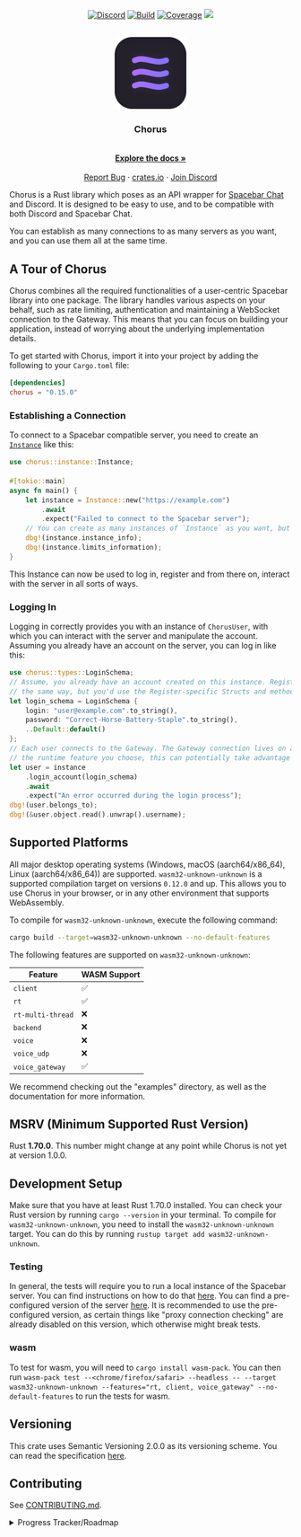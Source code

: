 <div align="center">

[![Discord]][Discord-invite]
[![Build][build-shield]][build-url]
[![Coverage][coverage-shield]][coverage-url]
<img src="https://img.shields.io/static/v1?label=Status&message=Alpha&color=blue">

</br>
<div align="center">
  <a href="https://github.com/polyphony-chat/chorus">
    <img src="https://github.com/polyphony-chat/branding/blob/main/logos/polyphony-chorus-round-8bit.png?raw=true" alt="The chorus logo. a dark, square background with rounded edges. on this background, there are three vertically stacked, purple lines. The lines each resemble a sine curve." width="128" height="128">
  </a>

<h3 align="center">Chorus</h3>

  <p align="center">
    <br />
    <a href="https://docs.rs/chorus/latest/chorus/"><strong>Explore the docs »</strong></a>
    <br />
    <br />
    <a href="https://github.com/polyphony-chat/chorus/issues">Report Bug</a>
    ·
    <a href="https://crates.io/crates/chorus">crates.io</a>
    ·
    <a href="https://discord.gg/8tKSC8wzDq">Join Discord</a>
  </p>
</div>

</div>

Chorus is a Rust library which poses as an API wrapper for [Spacebar Chat](https://github.com/spacebarchat/)
and Discord. It is designed to be easy to use, and to be compatible with both Discord and Spacebar Chat.

You can establish as many connections to as many servers as you want, and you can use them all at the same time.

## A Tour of Chorus

Chorus combines all the required functionalities of a user-centric Spacebar library into one package. 
The library handles various aspects on your behalf, such as rate limiting, authentication and maintaining
a WebSocket connection to the Gateway. This means that you can focus on building your application,
instead of worrying about the underlying implementation details.

To get started with Chorus, import it into your project by adding the following to your `Cargo.toml` file:

```toml
[dependencies]
chorus = "0.15.0"
```

### Establishing a Connection

To connect to a Spacebar compatible server, you need to create an [`Instance`](https://docs.rs/chorus/latest/chorus/instance/struct.Instance.html) like this:

```rs
use chorus::instance::Instance;

#[tokio::main]
async fn main() {
    let instance = Instance::new("https://example.com")
        .await
        .expect("Failed to connect to the Spacebar server");
    // You can create as many instances of `Instance` as you want, but each `Instance` should likely be unique.
    dbg!(instance.instance_info);
    dbg!(instance.limits_information);
}
```

This Instance can now be used to log in, register and from there on, interact with the server in all sorts of ways.

### Logging In

Logging in correctly provides you with an instance of `ChorusUser`, with which you can interact with the server and
manipulate the account. Assuming you already have an account on the server, you can log in like this:

```rs
use chorus::types::LoginSchema;
// Assume, you already have an account created on this instance. Registering an account works
// the same way, but you'd use the Register-specific Structs and methods instead.
let login_schema = LoginSchema {
    login: "user@example.com".to_string(),
    password: "Correct-Horse-Battery-Staple".to_string(),
    ..Default::default()
};
// Each user connects to the Gateway. The Gateway connection lives on a separate thread. Depending on
// the runtime feature you choose, this can potentially take advantage of all of your computers' threads.
let user = instance
    .login_account(login_schema)
    .await
    .expect("An error occurred during the login process");
dbg!(user.belongs_to);
dbg!(&user.object.read().unwrap().username);
```

## Supported Platforms

All major desktop operating systems (Windows, macOS (aarch64/x86_64), Linux (aarch64/x86_64)) are supported.
`wasm32-unknown-unknown` is a supported compilation target on versions `0.12.0` and up. This allows you to use
Chorus in your browser, or in any other environment that supports WebAssembly.

To compile for `wasm32-unknown-unknown`, execute the following command:

```sh
cargo build --target=wasm32-unknown-unknown --no-default-features
```

The following features are supported on `wasm32-unknown-unknown`:

| Feature           | WASM Support |
| ----------------- | ------------ |
| `client`          | ✅            |
| `rt`              | ✅            |
| `rt-multi-thread` | ❌            |
| `backend`         | ❌            |
| `voice`           | ❌            |
| `voice_udp`       | ❌            |
| `voice_gateway`   | ✅            |

We recommend checking out the "examples" directory, as well as the documentation for more information.

## MSRV (Minimum Supported Rust Version)

Rust **1.70.0**. This number might change at any point while Chorus is not yet at version 1.0.0.

## Development Setup

Make sure that you have at least Rust 1.70.0 installed. You can check your Rust version by running `cargo --version`
in your terminal. To compile for `wasm32-unknown-unknown`, you need to install the `wasm32-unknown-unknown` target.
You can do this by running `rustup target add wasm32-unknown-unknown`.

### Testing

In general, the tests will require you to run a local instance of the Spacebar server. You can find instructions on how
to do that [here](https://docs.spacebar.chat/setup/server/). You can find a pre-configured version of the server
[here](https://github.com/bitfl0wer/server). It is recommended to use the pre-configured version, as certain things
like "proxy connection checking" are already disabled on this version, which otherwise might break tests.

### wasm

To test for wasm, you will need to `cargo install wasm-pack`. You can then run
`wasm-pack test --<chrome/firefox/safari> --headless -- --target wasm32-unknown-unknown --features="rt, client, voice_gateway" --no-default-features`
to run the tests for wasm.

## Versioning

This crate uses Semantic Versioning 2.0.0 as its versioning scheme. You can read the specification [here](https://semver.org/spec/v2.0.0.html).

## Contributing

See [CONTRIBUTING.md](./CONTRIBUTING.md).

<details>
  <summary>Progress Tracker/Roadmap</summary>

  ### Core Functionality
  - [x] Rate Limiter (hint: couldn't be fully tested due to [an Issue with the Spacebar Server](https://github.com/spacebarchat/server/issues/1022))
  - [x] [Login (the conventional way)](https://github.com/polyphony-chat/chorus/issues/1)
  - [ ] [2FA](https://github.com/polyphony-chat/chorus/issues/40)
  - [x] [Registration](https://github.com/polyphony-chat/chorus/issues/1)

  ### Messaging
  - [x] [Sending messages](https://github.com/polyphony-chat/chorus/issues/23)
  - [x] [Events (Message, User, Channel, etc.)](https://github.com/polyphony-chat/chorus/issues/51)
  - [x] Channel creation
  - [x] Channel deletion
  - [x] [Channel management (name, description, icon, etc.)](https://github.com/polyphony-chat/chorus/issues/48)
  - [x] [Join and Leave Guilds](https://github.com/polyphony-chat/chorus/issues/45)
  - [x] [Start DMs](https://github.com/polyphony-chat/chorus/issues/45)
  - [x] [Group DM creation, deletion and member management](https://github.com/polyphony-chat/chorus/issues/89)
  - [ ] [Deleting messages](https://github.com/polyphony-chat/chorus/issues/91)
  - [ ] [Message threads](https://github.com/polyphony-chat/chorus/issues/90)
  - [x] [Reactions](https://github.com/polyphony-chat/chorus/issues/85)
  - [ ] Message Search
  - [ ] Message history
  - [ ] Emoji
  - [ ] Stickers
  - [ ] [Forum channels](https://github.com/polyphony-chat/chorus/issues/90)

  ### User Management
  - [ ] [User profile customization](https://github.com/polyphony-chat/chorus/issues/41)
  - [x] Gettings users and user profiles
  - [x] [Friend requests](https://github.com/polyphony-chat/chorus/issues/92)
  - [x] [Blocking users](https://github.com/polyphony-chat/chorus/issues/92)
  - [ ] User presence (online, offline, idle, etc.)
  - [ ] User status (custom status, etc.)
  - [x] Account deletion

  ### Additional Features
  - [ ] Server discovery
  - [ ] Server templates

  ### Voice and Video
  - [ ] [Voice chat support](https://github.com/polyphony-chat/chorus/issues/49)
  - [ ] [Video chat support](https://github.com/polyphony-chat/chorus/issues/49)

  ### Permissions and Roles
  - [x] [Role management](https://github.com/polyphony-chat/chorus/issues/46) (creation, deletion, modification)
  - [x] [Permission management](https://github.com/polyphony-chat/chorus/issues/46) (assigning and revoking permissions)
  - [x] [Channel-specific permissions](https://github.com/polyphony-chat/chorus/issues/88)
  - [x] Role-based access control

  ### Guild Management
  - [x] Guild creation
  - [x] Guild deletion
  - [ ] [Guild settings (name, description, icon, etc.)](https://github.com/polyphony-chat/chorus/issues/43)
  - [ ] Guild invites

  ### Moderation
  - [ ] Channel moderation (slow mode, etc.)
  - [ ] User sanctions (mute, kick, ban)
  - [ ] Audit logs

  ### Embeds and Rich Content
  - [x] Sending rich content in messages (links, images, videos)
  - [ ] Customizing embed appearance (title, description, color, fields)

  ### Webhooks
  - [ ] Webhook creation and management
  - [ ] Handling incoming webhook events

  ### Documentation and Examples
  - [ ] Comprehensive documentation
  - [ ] Example usage and code snippets
  - [ ] Tutorials and guides

  [Rust]: https://img.shields.io/badge/Rust-orange?style=plastic&logo=rust
  [Rust-url]: https://www.rust-lang.org/
  [build-shield]: https://img.shields.io/github/actions/workflow/status/polyphony-chat/chorus/build_and_test.yml?style=flat
  [build-url]: https://github.com/polyphony-chat/chorus/blob/main/.github/workflows/build_and_test.yml
  [clippy-shield]: https://img.shields.io/github/actions/workflow/status/polyphony-chat/chorus/clippy.yml?style=flat
  [clippy-url]: https://github.com/polyphony-chat/chorus/blob/main/.github/workflows/clippy.yml
  [contributors-shield]: https://img.shields.io/github/contributors/polyphony-chat/chorus.svg?style=flat
  [contributors-url]: https://github.com/polyphony-chat/chorus/graphs/contributors
  [coverage-shield]: https://coveralls.io/repos/github/polyphony-chat/chorus/badge.svg?branch=main
  [coverage-url]: https://coveralls.io/github/polyphony-chat/chorus?branch=main
  [forks-shield]: https://img.shields.io/github/forks/polyphony-chat/chorus.svg?style=flat
  [forks-url]: https://github.com/polyphony-chat/chorus/network/members
  [stars-shield]: https://img.shields.io/github/stars/polyphony-chat/chorus.svg?style=flat
  [stars-url]: https://github.com/polyphony-chat/chorus/stargazers
  [issues-shield]: https://img.shields.io/github/issues/polyphony-chat/chorus.svg?style=flat
  [issues-url]: https://github.com/polyphony-chat/chorus/issues
  [license-shield]: https://img.shields.io/github/license/polyphony-chat/chorus.svg?style=f;at
  [license-url]: https://github.com/polyphony-chat/chorus/blob/master/LICENSE
  [Discord]: https://dcbadge.vercel.app/api/server/m3FpcapGDD?style=flat
  [Discord-invite]: https://discord.com/invite/m3FpcapGDD
</details>
